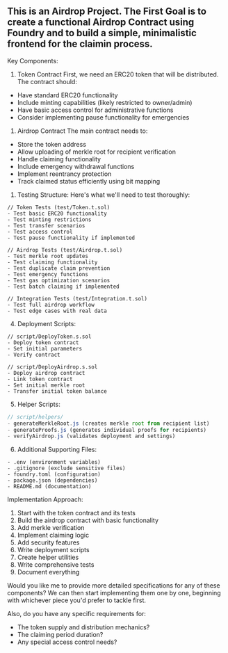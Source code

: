 ## This is an Airdrop Project. The First Goal is to create a functional Airdrop Contract using Foundry and to build a simple, minimalistic frontend for the claimin process.

Key Components:

1. Token Contract
First, we need an ERC20 token that will be distributed. The contract should:
- Have standard ERC20 functionality
- Include minting capabilities (likely restricted to owner/admin)
- Have basic access control for administrative functions
- Consider implementing pause functionality for emergencies

1. Airdrop Contract
The main contract needs to:
- Store the token address
- Allow uploading of merkle root for recipient verification
- Handle claiming functionality
- Include emergency withdrawal functions
- Implement reentrancy protection
- Track claimed status efficiently using bit mapping

1. Testing Structure:
Here's what we'll need to test thoroughly:

```solidity
// Token Tests (test/Token.t.sol)
- Test basic ERC20 functionality
- Test minting restrictions
- Test transfer scenarios
- Test access control
- Test pause functionality if implemented

// Airdrop Tests (test/Airdrop.t.sol)
- Test merkle root updates
- Test claiming functionality
- Test duplicate claim prevention
- Test emergency functions
- Test gas optimization scenarios
- Test batch claiming if implemented

// Integration Tests (test/Integration.t.sol)
- Test full airdrop workflow
- Test edge cases with real data
```

4. Deployment Scripts:
```solidity
// script/DeployToken.s.sol
- Deploy token contract
- Set initial parameters
- Verify contract

// script/DeployAirdrop.s.sol
- Deploy airdrop contract
- Link token contract
- Set initial merkle root
- Transfer initial token balance
```

5. Helper Scripts:
```javascript
// script/helpers/
- generateMerkleRoot.js (creates merkle root from recipient list)
- generateProofs.js (generates individual proofs for recipients)
- verifyAirdrop.js (validates deployment and settings)
```

6. Additional Supporting Files:
```
- .env (environment variables)
- .gitignore (exclude sensitive files)
- foundry.toml (configuration)
- package.json (dependencies)
- README.md (documentation)
```

Implementation Approach:
1. Start with the token contract and its tests
2. Build the airdrop contract with basic functionality
3. Add merkle verification
4. Implement claiming logic
5. Add security features
6. Write deployment scripts
7. Create helper utilities
8. Write comprehensive tests
9. Document everything

Would you like me to provide more detailed specifications for any of these components? We can then start implementing them one by one, beginning with whichever piece you'd prefer to tackle first.

Also, do you have any specific requirements for:
- The token supply and distribution mechanics?
- The claiming period duration?
- Any special access control needs?